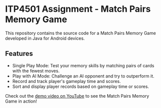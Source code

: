# ITP4501 Assignment - Match Pairs Memory Game

This repository contains the source code for a Match Pairs Memory Game developed in Java for Android devices.


## Features
- Single Play Mode: Test your memory skills by matching pairs of cards with the fewest moves.
- Play with AI Mode: Challenge an AI opponent and try to outperform it.
- Record and track player's gameplay time and scores.
- Sort and display player records based on gameplay time or scores.


Check out the [demo video on YouTube](https://www.youtube.com/watch?v=KSIhrMfr8i0) to see the Match Pairs Memory Game in action!
